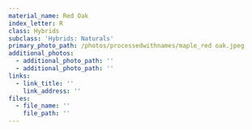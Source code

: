 ```yaml
---
material_name: Red Oak
index_letter: R
class: Hybrids
subclass: 'Hybrids: Naturals'
primary_photo_path: /photos/processedwithnames/maple_red oak.jpeg
additional_photos:
  - additional_photo_path: ''
  - additional_photo_path: ''
links:
  - link_title: ''
    link_address: ''
files:
  - file_name: ''
    file_path: ''
---
```


